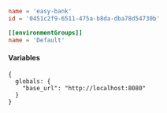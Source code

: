 ```toml
name = 'easy-bank'
id = '0451c2f9-6511-475a-b8da-dba78d54730b'

[[environmentGroups]]
name = 'Default'
```

#### Variables

```json5
{
  globals: {
    "base_url": "http://localhost:8080"
  }
}
```
